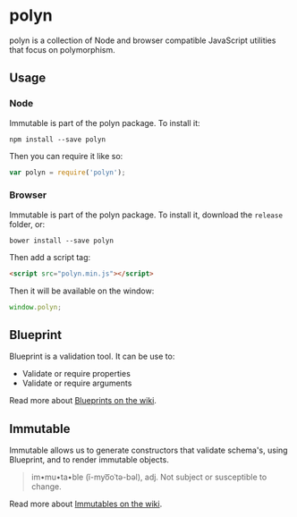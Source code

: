 polyn
=====

polyn is a collection of Node and browser compatible JavaScript utilities that focus on polymorphism.

## Usage

### Node
Immutable is part of the polyn package. To install it:

```
npm install --save polyn
```

Then you can require it like so:

```JavaScript
var polyn = require('polyn');
```

### Browser
Immutable is part of the polyn package. To install it, download the `release` folder, or:

```
bower install --save polyn
```

Then add a script tag:

```html
<script src="polyn.min.js"></script>
```

Then it will be available on the window:

```JavaScript
window.polyn;
```

## Blueprint
Blueprint is a validation tool. It can be use to:

* Validate or require properties
* Validate or require arguments

Read more about [Blueprints on the wiki](https://github.com/losandes/polyn/wiki/Blueprint).

## Immutable
Immutable allows us to generate constructors that validate schema's, using Blueprint, and to render immutable objects.

> im•mu•ta•ble (ĭ-myo͞oˈtə-bəl), adj.
> Not subject or susceptible to change.

Read more about [Immutables on the wiki](https://github.com/losandes/polyn/wiki/Immutable).
